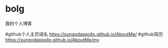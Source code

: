 # bolg
我的个人博客

#github个人主页域名
https://sungodappollo.github.io/AboutMe/
#github简历
https://sungodappollo.github.io/AboutMe/my

